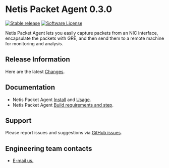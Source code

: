 # Netis Packet Agent 0.3.0

[![Stable release](https://img.shields.io/badge/version-0.3.0-green.svg)](https://github.com/Netis/packet-agent/releases/tag/0.3.0)
[![Software License](https://img.shields.io/badge/license-BSD3-green.svg)](LICENSE)

Netis Packet Agent lets you easily capture packets from an NIC interface, encapsulate the packets with GRE, and then send them to a remote machine for monitoring and analysis.

## Release Information
Here are the latest [Changes](CHANGES.md).

## Documentation
* Netis Packet Agent [Install](INSTALL.md) and [Usage](USAGE.md).
* Netis Packet Agent [Build requirements and step](BUILD.md).

## Support
Please report issues and suggestions via
[GitHub issues](https://github.com/Netis/packet-agent/issues).

## Engineering team contacts
* [E-mail us.](mailto:developer@netis.com.cn)
<br>
